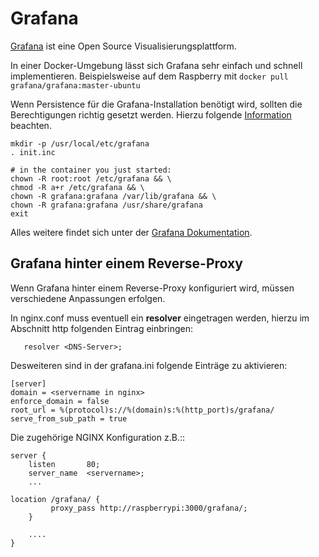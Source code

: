 # Grafana

[Grafana](https://grafana.com) ist eine Open Source Visualisierungsplattform.

In einer Docker-Umgebung lässt sich Grafana sehr einfach und schnell implementieren.
Beispielsweise auf dem Raspberry mit ```docker pull grafana/grafana:master-ubuntu```

Wenn Persistence für die Grafana-Installation benötigt wird, sollten die Berechtigungen richtig gesetzt werden. Hierzu folgende [Information](https://grafana.com/docs/grafana/latest/installation/docker/) beachten.

```
mkdir -p /usr/local/etc/grafana
. init.inc

# in the container you just started:
chown -R root:root /etc/grafana && \
chmod -R a+r /etc/grafana && \
chown -R grafana:grafana /var/lib/grafana && \
chown -R grafana:grafana /usr/share/grafana
exit
```

Alles weitere findet sich unter der [Grafana Dokumentation](https://grafana.com/docs/grafana/latest/).

## Grafana hinter einem Reverse-Proxy
Wenn Grafana hinter einem Reverse-Proxy konfiguriert wird, müssen verschiedene Anpassungen erfolgen.

In nginx.conf muss eventuell ein **resolver** eingetragen werden, hierzu im Abschnitt http folgenden Eintrag einbringen:

```
   resolver <DNS-Server>;
```

Desweiteren sind in der grafana.ini folgende Einträge zu aktivieren:

```
[server]
domain = <servername in nginx>
enforce_domain = false
root_url = %(protocol)s://%(domain)s:%(http_port)s/grafana/
serve_from_sub_path = true
```

Die zugehörige NGINX Konfiguration z.B.::


```
server {
    listen       80;
    server_name  <servername>;
    ...
    
location /grafana/ {
         proxy_pass http://raspberrypi:3000/grafana/;
    }
    
    ....
}
```
